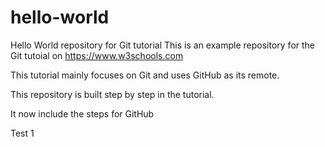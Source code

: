 # hello-world
Hello World repository for Git tutorial
This is an example repository for the Git tutoial on https://www.w3schools.com

This tutorial mainly focuses on Git and uses GitHub as its remote.

This repository is built step by step in the tutorial.

It now include the steps for GitHub


Test 1